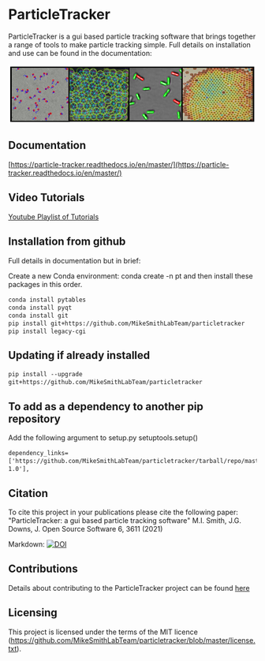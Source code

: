 # ParticleTracker

ParticleTracker is a gui based particle tracking software that brings together a range of tools to make particle tracking simple. Full details on installation and use can be found in the documentation:

![Examples of tracked data created using ParticleTracker](graphicalabstract.png)

## Documentation 
[https://particle-tracker.readthedocs.io/en/master/](https://particle-tracker.readthedocs.io/en/master/)

## Video Tutorials
[Youtube Playlist of Tutorials](https://www.youtube.com/playlist?list=PL56zLBbX0yZZw18yyMM9tD0fLrobmdbJG)

## Installation from github
Full details in documentation but in brief:

Create a new Conda environment: conda create -n pt and then install these packages in this order. 

    conda install pytables
    conda install pyqt
    conda install git  
    pip install git+https://github.com/MikeSmithLabTeam/particletracker
    pip install legacy-cgi
    
## Updating if already installed
    pip install --upgrade git+https://github.com/MikeSmithLabTeam/particletracker
    
## To add as a dependency to another pip repository
Add the following argument to setup.py setuptools.setup()

    dependency_links=['https://github.com/MikeSmithLabTeam/particletracker/tarball/repo/master#egg=package-1.0'],

## Citation
To cite this project in your publications please cite the following paper:
"ParticleTracker: a gui based particle tracking software"
M.I. Smith, J.G. Downs, J. Open Source Software 6, 3611 (2021)

Markdown:
[![DOI](https://joss.theoj.org/papers/10.21105/joss.03611/status.svg)](https://doi.org/10.21105/joss.03611)
    

   
## Contributions
Details about contributing to the ParticleTracker project can be found [here](https://github.com/MikeSmithLabTeam/particletracker/blob/master/CONTRIBUTING.md)

## Licensing
This project is licensed under the terms of the MIT licence (https://github.com/MikeSmithLabTeam/particletracker/blob/master/license.txt).
